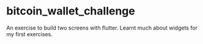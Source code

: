 # bitcoin_wallet_challenge

An exercise to build two screens with flutter. Learnt much about widgets for my first exercises.
